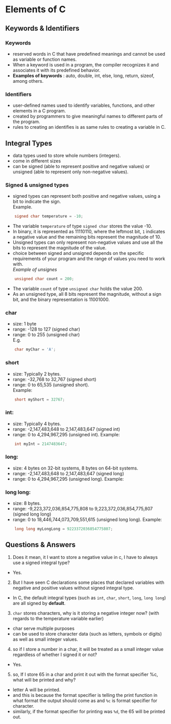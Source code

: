 # Elements of C

## Keywords & Identifiers
### Keywords
+ reserved words in C that have predefined meanings and cannot be used as variable or function names.
+ When a keyword is used in a program, the compiler recognizes it and associates it with its predefined behavior.
+ **Examples of keywords** : auto, double, int, else, long, return, sizeof, among others.

### Identifiers
+ user-defined names used to identify variables, functions, and other elements in a C program.
+ created by programmers to give meaningful names to different parts of the program.
+ rules to creating an identifies is as same rules to creating a variable in C.

## Integral Types
+ data types used to store whole numbers (integers). 
+ come in different sizes
+ can be signed (able to represent positive and negative values) or unsigned (able to represent only non-negative values).

### Signed & unsigned types
+ signed types can represent both positive and negative values, using a bit to indicate the sign.  
Example.  
```c
    signed char temperature = -10;
```  
+ The variable `temperature` of type `signed char` stores the value -10. 
+ In binary, it is represented as 11110110, where the leftmost bit, `1` indicates a negative value and the remaining bits represent the magnitude of 10.
+ Unsigned types can only represent non-negative values and use all the bits to represent the magnitude of the value.
+ choice between signed and unsigned depends on the specific requirements of your program and the range of values you need to work with.  
*Example of unsignes*  
```c
    unsigned char count = 200;
```
+ The variable `count` of type `unsigned char` holds the value 200. 
+ As an unsigned type, all 8 bits represent the magnitude, without a sign bit, and the binary representation is 11001000.



### char
+ size: 1 byte
+ range: -128 to 127 (signed char)
+ range: 0 to 255 (unsigned char)  
E.g.  
```c
    char myChar = 'A';
```

### short
+ size: Typically 2 bytes.
+ range: -32,768 to 32,767 (signed short) 
+ range: 0 to 65,535 (unsigned short).  
Example:  
```c
    short myShort = 32767;
```

### int:
+ size: Typically 4 bytes.
+ range: -2,147,483,648 to 2,147,483,647 (signed int) 
+ range: 0 to 4,294,967,295 (unsigned int).
Example:  
```c
    int myInt = 2147483647;
```  

### long:
+ size: 4 bytes on 32-bit systems, 8 bytes on 64-bit systems.
+ range: -2,147,483,648 to 2,147,483,647 (signed long) 
+ range: 0 to 4,294,967,295 (unsigned long).
Example: 

### long long:
+ size: 8 bytes.
+ range: -9,223,372,036,854,775,808 to 9,223,372,036,854,775,807 (signed long long)
+ range: 0 to 18,446,744,073,709,551,615 (unsigned long long).
Example: 
```c
    long long myLongLong = 9223372036854775807;
```


## Questions & Answers
1. Does it mean, it I want to store a negative value in c, I have to always use a signed integral type? 
+ Yes.

2. But I have seen C declarations some places that declared variables with negative and positive values without signed integral type.
+ In C, the default integral types (such as `int`, `char`, `short`, `long`, `long long`) are all signed by **default**.

3. `char` stores characters, why is it storing a negative integer now? (with regards to the temperature variable earlier)
+ char serve multiple purposes
+ can be used to store character data (such as letters, symbols or digits) as well as small integer values.

4. so if I store a number in a char, it will be treated as a small integer value regardless of whether I signed it or not?
+ Yes.

5. so, If I store 65 in a char and print it out with the format specifier %c, what will be printed and why?
+ letter A will be printed.
+ and this is because the format specifier is telling the print function in what format the output should come as and `%c` is format specifier for character.
+ similarly, if the format specifier for printing was `%d`, the 65 will be printed out.
